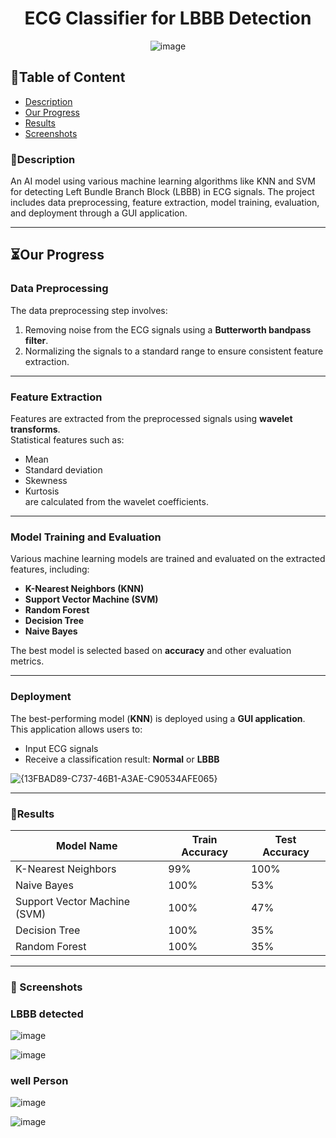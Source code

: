 

<div align="center">    
 
# ECG Classifier for LBBB Detection


![image](https://github.com/user-attachments/assets/e9b8dcfc-0801-4017-be9a-2ca65cad9339)


 



</div>

## 📃Table of Content
- [Description](#-description)
- [Our Progress](#-our-progress)
- [Results](#-results)
- [Screenshots](#-screenshots)
 
<h3 id="-description">🚀Description</h3>   

An AI model using various machine learning algorithms like KNN and SVM for detecting Left Bundle Branch Block (LBBB) in ECG signals. The project includes data preprocessing, feature extraction, model training, evaluation, and deployment through a GUI application.

-------------      
 
<h2 id="-our-progress">⏳Our Progress</h3>

### Data Preprocessing
The data preprocessing step involves:
1. Removing noise from the ECG signals using a **Butterworth bandpass filter**.
2. Normalizing the signals to a standard range to ensure consistent feature extraction.

---

### Feature Extraction
Features are extracted from the preprocessed signals using **wavelet transforms**.  
Statistical features such as:
- Mean
- Standard deviation
- Skewness
- Kurtosis  
are calculated from the wavelet coefficients.

---

### Model Training and Evaluation
Various machine learning models are trained and evaluated on the extracted features, including:
- **K-Nearest Neighbors (KNN)**
- **Support Vector Machine (SVM)**
- **Random Forest**
- **Decision Tree**
- **Naive Bayes**

The best model is selected based on **accuracy** and other evaluation metrics.

---

### Deployment
The best-performing model (**KNN**) is deployed using a **GUI application**.  
This application allows users to:
- Input ECG signals
- Receive a classification result: **Normal** or **LBBB**

![{13FBAD89-C737-46B1-A3AE-C90534AFE065}](https://github.com/user-attachments/assets/3b3b6e00-6708-4fd5-b014-5e0011b06694)


 -------------       
<h3 id="-results">🔬Results</h3>


| Model Name | Train Accuracy | Test Accuracy |
|---|---|---|
| K-Nearest Neighbors | 99% | 100% |
| Naive Bayes  | 100% | 53% |
| Support Vector Machine (SVM) | 100% | 47% |
| Decision Tree | 100% | 35% |
| Random Forest | 100% | 35% |
  


--------------    
<h3 id="-screenshots">📸 Screenshots</h3>

### LBBB detected

![image](https://github.com/user-attachments/assets/4de69a93-f5eb-446c-b0a5-b53ea66f834d)

![image](https://github.com/user-attachments/assets/8e989ddc-646b-4fce-95b9-aa4ce1cbba21)

### well Person

![image](https://github.com/user-attachments/assets/20aea936-09f6-4fed-aa3a-faeb4db9fb2e)

![image](https://github.com/user-attachments/assets/03af1a08-c07c-4e8c-94da-5e1832d1eb08)





  
